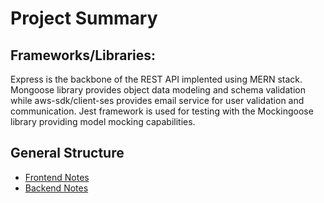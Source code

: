 # Project Summary

## Frameworks/Libraries:

Express is the backbone of the REST API implented using MERN stack. Mongoose library provides object data modeling and schema validation while aws-sdk/client-ses provides email service for user validation and communication. Jest framework is used for testing with the Mockingoose library providing model mocking capabilities.

## General Structure

- [Frontend Notes](https://github.com/chamoo334/fcfs-api/tree/main/fcfs/client)
- [Backend Notes](https://github.com/chamoo334/fcfs-api/tree/main/fcfs/server)
